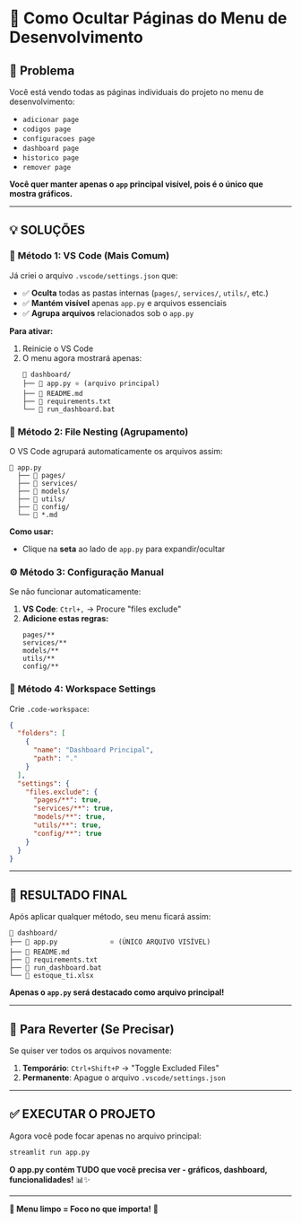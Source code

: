 # 🙈 Como Ocultar Páginas do Menu de Desenvolvimento

## 🎯 Problema
Você está vendo todas as páginas individuais do projeto no menu de desenvolvimento:
- `adicionar page`
- `codigos page` 
- `configuracoes page`
- `dashboard page`
- `historico page`
- `remover page`

**Você quer manter apenas o `app` principal visível, pois é o único que mostra gráficos.**

---

## 💡 SOLUÇÕES

### 🔧 **Método 1: VS Code (Mais Comum)**

Já criei o arquivo `.vscode/settings.json` que:
- ✅ **Oculta** todas as pastas internas (`pages/`, `services/`, `utils/`, etc.)
- ✅ **Mantém visível** apenas `app.py` e arquivos essenciais
- ✅ **Agrupa arquivos** relacionados sob o `app.py`

**Para ativar:**
1. Reinicie o VS Code
2. O menu agora mostrará apenas:
   ```
   📁 dashboard/
   ├── 📄 app.py ⭐ (arquivo principal)
   ├── 📄 README.md
   ├── 📄 requirements.txt
   └── 📄 run_dashboard.bat
   ```

### 🎨 **Método 2: File Nesting (Agrupamento)**

O VS Code agrupará automaticamente os arquivos assim:
```
📄 app.py
  ├── 📁 pages/
  ├── 📁 services/
  ├── 📁 models/
  ├── 📁 utils/
  ├── 📁 config/
  └── 📄 *.md
```

**Como usar:**
- Clique na **seta** ao lado de `app.py` para expandir/ocultar

### ⚙️ **Método 3: Configuração Manual**

Se não funcionar automaticamente:

1. **VS Code**: `Ctrl+,` → Procure "files exclude"
2. **Adicione estas regras:**
   ```
   pages/**
   services/**
   models/**
   utils/**
   config/**
   ```

### 🚀 **Método 4: Workspace Settings**

Crie `.code-workspace`:
```json
{
  "folders": [
    {
      "name": "Dashboard Principal",
      "path": "."
    }
  ],
  "settings": {
    "files.exclude": {
      "pages/**": true,
      "services/**": true,
      "models/**": true,
      "utils/**": true,
      "config/**": true
    }
  }
}
```

---

## 🎯 **RESULTADO FINAL**

Após aplicar qualquer método, seu menu ficará assim:

```
📁 dashboard/
├── 📄 app.py             ⭐ (ÚNICO ARQUIVO VISÍVEL)
├── 📄 README.md          
├── 📄 requirements.txt   
├── 📄 run_dashboard.bat  
└── 📄 estoque_ti.xlsx    
```

**Apenas o `app.py` será destacado como arquivo principal!**

---

## 🔧 **Para Reverter (Se Precisar)**

Se quiser ver todos os arquivos novamente:

1. **Temporário**: `Ctrl+Shift+P` → "Toggle Excluded Files"
2. **Permanente**: Apague o arquivo `.vscode/settings.json`

---

## ✅ **EXECUTAR O PROJETO**

Agora você pode focar apenas no arquivo principal:
```bash
streamlit run app.py
```

**O app.py contém TUDO que você precisa ver - gráficos, dashboard, funcionalidades!** 📊✨

---

**🎯 Menu limpo = Foco no que importa!** 🚀 